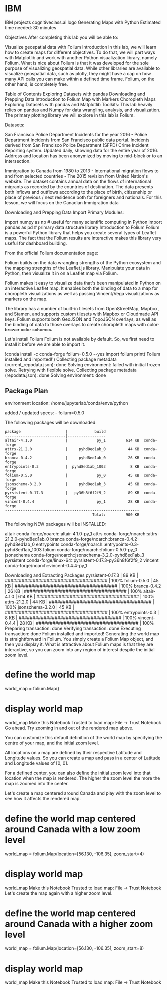 # IBM
IBM projects
cognitiveclass.ai logo
Generating Maps with Python
Estimated time needed: 30 minutes

Objectives
After completing this lab you will be able to:

Visualize geospatial data with Folium
Introduction
In this lab, we will learn how to create maps for different objectives. To do that, we will part ways with Matplotlib and work with another Python visualization library, namely Folium. What is nice about Folium is that it was developed for the sole purpose of visualizing geospatial data. While other libraries are available to visualize geospatial data, such as plotly, they might have a cap on how many API calls you can make within a defined time frame. Folium, on the other hand, is completely free.

Table of Contents
Exploring Datasets with pandas
Downloading and Prepping Data
Introduction to Folium
Map with Markers
Choropleth Maps
Exploring Datasets with pandas and Matplotlib
Toolkits: This lab heavily relies on pandas and Numpy for data wrangling, analysis, and visualization. The primary plotting library we will explore in this lab is Folium.

Datasets:

San Francisco Police Department Incidents for the year 2016 - Police Department Incidents from San Francisco public data portal. Incidents derived from San Francisco Police Department (SFPD) Crime Incident Reporting system. Updated daily, showing data for the entire year of 2016. Address and location has been anonymized by moving to mid-block or to an intersection.

Immigration to Canada from 1980 to 2013 - International migration flows to and from selected countries - The 2015 revision from United Nation's website. The dataset contains annual data on the flows of international migrants as recorded by the countries of destination. The data presents both inflows and outflows according to the place of birth, citizenship or place of previous / next residence both for foreigners and nationals. For this lesson, we will focus on the Canadian Immigration data

Downloading and Prepping Data 
Import Primary Modules:

import numpy as np  # useful for many scientific computing in Python
import pandas as pd # primary data structure library
Introduction to Folium 
Folium is a powerful Python library that helps you create several types of Leaflet maps. The fact that the Folium results are interactive makes this library very useful for dashboard building.

From the official Folium documentation page:

Folium builds on the data wrangling strengths of the Python ecosystem and the mapping strengths of the Leaflet.js library. Manipulate your data in Python, then visualize it in on a Leaflet map via Folium.

Folium makes it easy to visualize data that's been manipulated in Python on an interactive Leaflet map. It enables both the binding of data to a map for choropleth visualizations as well as passing Vincent/Vega visualizations as markers on the map.

The library has a number of built-in tilesets from OpenStreetMap, Mapbox, and Stamen, and supports custom tilesets with Mapbox or Cloudmade API keys. Folium supports both GeoJSON and TopoJSON overlays, as well as the binding of data to those overlays to create choropleth maps with color-brewer color schemes.

Let's install Folium
Folium is not available by default. So, we first need to install it before we are able to import it.

!conda install -c conda-forge folium=0.5.0 --yes
import folium
​
print('Folium installed and imported!')
Collecting package metadata (current_repodata.json): done
Solving environment: failed with initial frozen solve. Retrying with flexible solve.
Collecting package metadata (repodata.json): done
Solving environment: done

## Package Plan ##

  environment location: /home/jupyterlab/conda/envs/python

  added / updated specs:
    - folium=0.5.0


The following packages will be downloaded:

    package                    |            build
    ---------------------------|-----------------
    altair-4.1.0               |             py_1         614 KB  conda-forge
    attrs-21.2.0               |     pyhd8ed1ab_0          44 KB  conda-forge
    branca-0.4.2               |     pyhd8ed1ab_0          26 KB  conda-forge
    entrypoints-0.3            |  pyhd8ed1ab_1003           8 KB  conda-forge
    folium-0.5.0               |             py_0          45 KB  conda-forge
    jsonschema-3.2.0           |     pyhd8ed1ab_3          45 KB  conda-forge
    pyrsistent-0.17.3          |   py36h8f6f2f9_2          89 KB  conda-forge
    vincent-0.4.4              |             py_1          28 KB  conda-forge
    ------------------------------------------------------------
                                           Total:         900 KB

The following NEW packages will be INSTALLED:

  altair             conda-forge/noarch::altair-4.1.0-py_1
  attrs              conda-forge/noarch::attrs-21.2.0-pyhd8ed1ab_0
  branca             conda-forge/noarch::branca-0.4.2-pyhd8ed1ab_0
  entrypoints        conda-forge/noarch::entrypoints-0.3-pyhd8ed1ab_1003
  folium             conda-forge/noarch::folium-0.5.0-py_0
  jsonschema         conda-forge/noarch::jsonschema-3.2.0-pyhd8ed1ab_3
  pyrsistent         conda-forge/linux-64::pyrsistent-0.17.3-py36h8f6f2f9_2
  vincent            conda-forge/noarch::vincent-0.4.4-py_1



Downloading and Extracting Packages
pyrsistent-0.17.3    | 89 KB     | ##################################### | 100% 
folium-0.5.0         | 45 KB     | ##################################### | 100% 
branca-0.4.2         | 26 KB     | ##################################### | 100% 
altair-4.1.0         | 614 KB    | ##################################### | 100% 
attrs-21.2.0         | 44 KB     | ##################################### | 100% 
jsonschema-3.2.0     | 45 KB     | ##################################### | 100% 
entrypoints-0.3      | 8 KB      | ##################################### | 100% 
vincent-0.4.4        | 28 KB     | ##################################### | 100% 
Preparing transaction: done
Verifying transaction: done
Executing transaction: done
Folium installed and imported!
Generating the world map is straightforward in Folium. You simply create a Folium Map object, and then you display it. What is attractive about Folium maps is that they are interactive, so you can zoom into any region of interest despite the initial zoom level.

# define the world map
world_map = folium.Map()
​
# display world map
world_map
Make this Notebook Trusted to load map: File -> Trust Notebook
Go ahead. Try zooming in and out of the rendered map above.

You can customize this default definition of the world map by specifying the centre of your map, and the initial zoom level.

All locations on a map are defined by their respective Latitude and Longitude values. So you can create a map and pass in a center of Latitude and Longitude values of [0, 0].

For a defined center, you can also define the initial zoom level into that location when the map is rendered. The higher the zoom level the more the map is zoomed into the center.

Let's create a map centered around Canada and play with the zoom level to see how it affects the rendered map.

# define the world map centered around Canada with a low zoom level
world_map = folium.Map(location=[56.130, -106.35], zoom_start=4)
​
# display world map
world_map
Make this Notebook Trusted to load map: File -> Trust Notebook
Let's create the map again with a higher zoom level.

# define the world map centered around Canada with a higher zoom level
world_map = folium.Map(location=[56.130, -106.35], zoom_start=8)
​
# display world map
world_map
Make this Notebook Trusted to load map: File -> Trust Notebook
